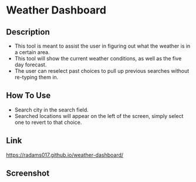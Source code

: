 # Weather Dashboard

## Description
- This tool is meant to assist the user in figuring out what the weather is in a certain area. 
- This tool will show the current weather conditions, as well as the five day forecast. 
- The user can reselect past choices to pull up previous searches without re-typing them in. 

## How To Use
- Search city in the search field.
- Searched locations will appear on the left of the screen, simply select one to revert to that choice. 

## Link
https://radams017.github.io/weather-dashboard/

## Screenshot 